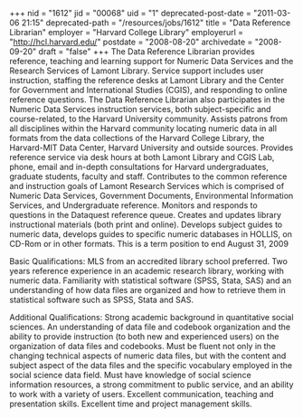 +++
nid = "1612"
jid = "00068"
uid = "1"
deprecated-post-date = "2011-03-06 21:15"
deprecated-path = "/resources/jobs/1612"
title = "Data Reference Librarian"
employer = "Harvard College Library"
employerurl = "http://hcl.harvard.edu/"
postdate = "2008-08-20"
archivedate = "2008-09-20"
draft = "false"
+++
The Data Reference Librarian provides reference, teaching and learning
support for Numeric Data Services and the Research Services of Lamont
Library. Service support includes user instruction, staffing the
reference desks at Lamont Library and the Center for Government and
International Studies (CGIS), and responding to online reference
questions. The Data Reference Librarian also participates in the Numeric
Data Services instruction services, both subject-specific and
course-related, to the Harvard University community. Assists patrons
from all disciplines within the Harvard community locating numeric data
in all formats from the data collections of the Harvard College Library,
the Harvard-MIT Data Center, Harvard University and outside sources.
Provides reference service via desk hours at both Lamont Library and
CGIS Lab, phone, email and in-depth consultations for Harvard
undergraduates, graduate students, faculty and staff. Contributes to the
common reference and instruction goals of Lamont Research Services which
is comprised of Numeric Data Services, Government Documents,
Environmental Information Services, and Undergraduate reference.
Monitors and responds to questions in the Dataquest reference queue.
Creates and updates library instructional materials (both print and
online). Develops subject guides to numeric data, develops guides to
specific numeric databases in HOLLIS, on CD-Rom or in other formats.
This is a term position to end August 31, 2009
  
Basic Qualifications:
MLS from an accredited library school preferred. Two years reference
experience in an academic research library, working with numeric data.
Familiarity with statistical software (SPSS, Stata, SAS) and an
understanding of how data files are organized and how to retrieve them
in statistical software such as SPSS, Stata and SAS.

Additional Qualifications:
Strong academic background in quantitative social sciences. An
understanding of data file and codebook organization and the ability to
provide instruction (to both new and experienced users) on the
organization of data files and codebooks. Must be fluent not only in the
changing technical aspects of numeric data files, but with the content
and subject aspect of the data files and the specific vocabulary
employed in the social science data field. Must have knowledge of social
science information resources, a strong commitment to public service,
and an ability to work with a variety of users. Excellent communication,
teaching and presentation skills. Excellent time and project management
skills.

